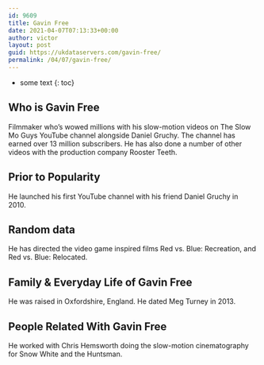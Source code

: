```yaml
---
id: 9609
title: Gavin Free
date: 2021-04-07T07:13:33+00:00
author: victor
layout: post
guid: https://ukdataservers.com/gavin-free/
permalink: /04/07/gavin-free/
---
```


* some text
{: toc}


## Who is Gavin Free



Filmmaker who&#8217;s wowed millions with his slow-motion videos on The Slow Mo Guys YouTube channel alongside Daniel Gruchy. The channel has earned over 13 million subscribers. He has also done a number of other videos with the production company Rooster Teeth. 

                
                
                
## Prior to Popularity



He launched his first YouTube channel with his friend Daniel Gruchy in 2010. 

                
                
                
## Random data



He has directed the video game inspired films Red vs. Blue: Recreation, and Red vs. Blue: Relocated. 

                
                
                
## Family & Everyday Life of Gavin Free



He was raised in Oxfordshire, England. He dated Meg Turney in 2013. 

                
                
                
## People Related With Gavin Free



He worked with Chris Hemsworth doing the slow-motion cinematography for Snow White and the Huntsman. 

                
              
            
          
          
          